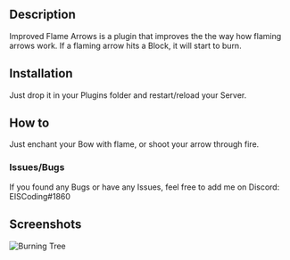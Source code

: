 
## Description

Improved Flame Arrows is a plugin that improves the the way how flaming arrows work.
If a flaming arrow hits a Block, it will start to burn.

## Installation

Just drop it in your Plugins folder and restart/reload your Server.


## How to

Just enchant your Bow with flame, or shoot your arrow through fire.

### Issues/Bugs

If you found any Bugs or have any Issues, feel free to add me on Discord: EISCoding#1860



## Screenshots

![Burning Tree](https://i.imgur.com/jb0zrcl.jpg)

